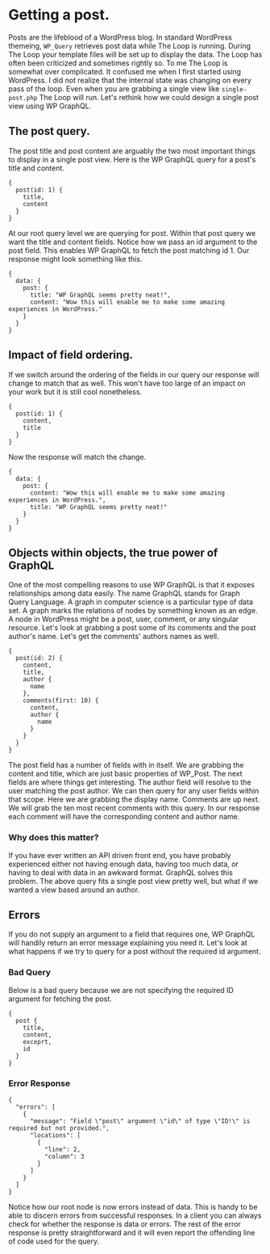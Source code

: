 # Getting a post.

Posts are the lifeblood of a WordPress blog. In standard WordPress themeing, `WP_Query` retrieves post data while The Loop is running. During The Loop your template files will be set up to display the data. The Loop has often been criticized and sometimes rightly so. To me The Loop is somewhat over complicated. It confused me when I first started using WordPress. I did not realize that the internal state was changing on every pass of the loop. Even when you are grabbing a single view like `single-post.php` The Loop will run. Let's rethink how we could design a single post view using WP GraphQL.

## The post query.

The post title and post content are arguably the two most important things to display in a single post view. Here is the WP GraphQL query for a post's title and content.

```
{
  post(id: 1) {
    title,
    content
  }
}
```

At our root query level we are querying for post. Within that post query we want the title and content fields. Notice how we pass an id argument to the post field. This enables WP GraphQL to fetch the post matching id 1. Our response might look something like this.

```
{
  data: {
    post: {
      title: "WP GraphQL seems pretty neat!",
      content: "Wow this will enable me to make some amazing experiences in WordPress."
    }
  }
}
```

## Impact of field ordering.

If we switch around the ordering of the fields in our query our response will change to match that as well. This won't have too large of an impact on your work but it is still cool nonetheless.

```
{
  post(id: 1) {
    content,
    title
  }
}
```

Now the response will match the change.

```
{
  data: {
    post: {
      content: "Wow this will enable me to make some amazing experiences in WordPress.",
      title: "WP GraphQL seems pretty neat!"
    }
  }
}
```

## Objects within objects, the true power of GraphQL

One of the most compelling reasons to use WP GraphQL is that it exposes relationships among data easily. The name GraphQL stands for Graph Query Language. A graph in computer science is a particular type of data set. A graph marks the relations of nodes by something known as an edge. A node in WordPress might be a post, user, comment, or any singular resource. Let's look at grabbing a post some of its comments and the post author's name. Let's get the comments' authors names as well.

```
{
  post(id: 2) {
    content,
    title,
    author {
      name
    },
    comments(first: 10) {
      content,
      author {
        name
      }
    }
  }
}
```

The post field has a number of fields with in itself. We are grabbing the content and title, which are just basic properties of WP\_Post.  The next fields are where things get interesting.  The author field will resolve to the user matching the post author.  We can then query for any user fields within that scope. Here we are grabbing the display name.  Comments are up next. We will grab the ten most recent comments with this query.  In our response each comment will have the corresponding content and author name.

### Why does this matter?

If you have ever written an API driven front end, you have probably experienced either not having enough data, having too much data, or having to deal with data in an awkward format.  GraphQL solves this problem.  The above query fits a single post view pretty well, but what if we wanted a view based around an author.

## Errors

If you do not supply an argument to a field that requires one, WP GraphQL will handily return an error message explaining you need it. Let's look at what happens if we try to query for a post without the required id argument.

### Bad Query

Below is a bad query because we are not specifying the required ID argument for fetching the post.

```
{
  post {
    title,
    content,
    exceprt,
    id
  }
}
```

### Error Response

```
{
  "errors": [
    {
      "message": "Field \"post\" argument \"id\" of type \"ID!\" is required but not provided.",
      "locations": [
        {
          "line": 2,
          "column": 3
        }
      ]
    }
  ]
}
```

Notice how our root node is now errors instead of data. This is handy to be able to discern errors from successful responses. In a client you can always check for whether the response is data or errors. The rest of the error response is pretty straightforward and it will even report the offending line of code used for the query.

